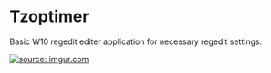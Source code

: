 # Tzoptimer
Basic W10 regedit editer application for necessary regedit settings.
<p><a href="#"><img src="https://i.imgur.com/0MUQNec.png" title="source: imgur.com"/></a></p>
